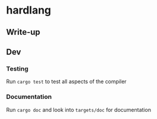 # hardlang

## Write-up

## Dev

### Testing
Run 
```cargo test```
to test all aspects of the compiler

### Documentation
Run
```cargo doc``` 
and look into ```targets/doc``` for documentation
